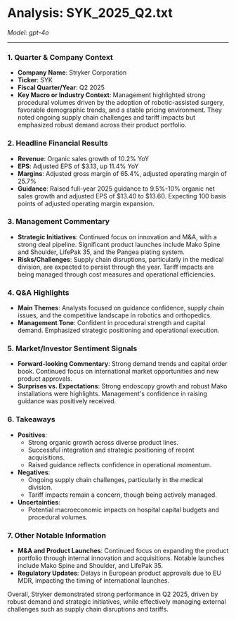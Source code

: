 # Analysis: SYK_2025_Q2.txt

*Model: gpt-4o*

---

### 1. Quarter & Company Context
- **Company Name**: Stryker Corporation
- **Ticker**: SYK
- **Fiscal Quarter/Year**: Q2 2025
- **Key Macro or Industry Context**: Management highlighted strong procedural volumes driven by the adoption of robotic-assisted surgery, favorable demographic trends, and a stable pricing environment. They noted ongoing supply chain challenges and tariff impacts but emphasized robust demand across their product portfolio.

### 2. Headline Financial Results
- **Revenue**: Organic sales growth of 10.2% YoY
- **EPS**: Adjusted EPS of $3.13, up 11.4% YoY
- **Margins**: Adjusted gross margin of 65.4%, adjusted operating margin of 25.7%
- **Guidance**: Raised full-year 2025 guidance to 9.5%-10% organic net sales growth and adjusted EPS of $13.40 to $13.60. Expecting 100 basis points of adjusted operating margin expansion.

### 3. Management Commentary
- **Strategic Initiatives**: Continued focus on innovation and M&A, with a strong deal pipeline. Significant product launches include Mako Spine and Shoulder, LifePak 35, and the Pangea plating system.
- **Risks/Challenges**: Supply chain disruptions, particularly in the medical division, are expected to persist through the year. Tariff impacts are being managed through cost measures and operational efficiencies.

### 4. Q&A Highlights
- **Main Themes**: Analysts focused on guidance confidence, supply chain issues, and the competitive landscape in robotics and orthopedics.
- **Management Tone**: Confident in procedural strength and capital demand. Emphasized strategic positioning and operational execution.

### 5. Market/Investor Sentiment Signals
- **Forward-looking Commentary**: Strong demand trends and capital order book. Continued focus on international market opportunities and new product approvals.
- **Surprises vs. Expectations**: Strong endoscopy growth and robust Mako installations were highlights. Management's confidence in raising guidance was positively received.

### 6. Takeaways
- **Positives**:
  - Strong organic growth across diverse product lines.
  - Successful integration and strategic positioning of recent acquisitions.
  - Raised guidance reflects confidence in operational momentum.
- **Negatives**:
  - Ongoing supply chain challenges, particularly in the medical division.
  - Tariff impacts remain a concern, though being actively managed.
- **Uncertainties**:
  - Potential macroeconomic impacts on hospital capital budgets and procedural volumes.

### 7. Other Notable Information
- **M&A and Product Launches**: Continued focus on expanding the product portfolio through internal innovation and acquisitions. Notable launches include Mako Spine and Shoulder, and LifePak 35.
- **Regulatory Updates**: Delays in European product approvals due to EU MDR, impacting the timing of international launches.

Overall, Stryker demonstrated strong performance in Q2 2025, driven by robust demand and strategic initiatives, while effectively managing external challenges such as supply chain disruptions and tariffs.